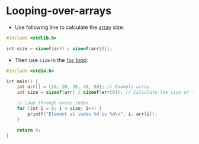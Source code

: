 # Looping-over-arrays

- Use following line to calculate the [array](lecture-2-arrays.md) size:

```c
#include <stdlib.h>

int size = sizeof(arr) / sizeof(arr[0]);
```

- Then use `size` in the [`for` loop](computer-science/docs/c/loops.md):

```c
#include <stdio.h>

int main() {
    int arr[] = {10, 20, 30, 40, 50}; // Example array
    int size = sizeof(arr) / sizeof(arr[0]); // Calculate the size of the array

    // Loop through every index
    for (int i = 0; i < size; i++) {
        printf("Element at index %d is %d\n", i, arr[i]);
    }

    return 0;
}

```
